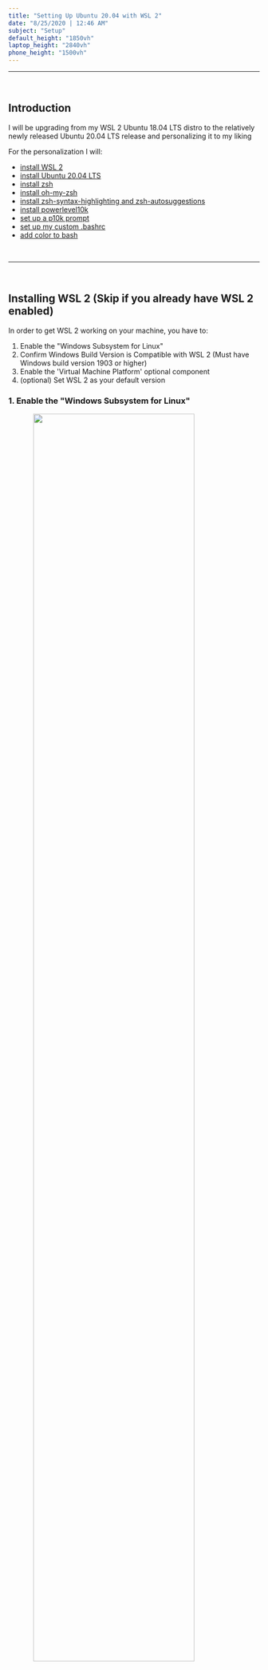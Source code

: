 ```yaml
---
title: "Setting Up Ubuntu 20.04 with WSL 2"
date: "8/25/2020 | 12:46 AM"
subject: "Setup"
default_height: "1850vh"
laptop_height: "2840vh"
phone_height: "1500vh"
---
```


<style>
	.image {
		width: 80%;
		position: relative;
		left: 10%;
	}
	@media(max-width: 800px) {
		.image {
			width: 98%;
			left: 1%;
		}
	}
</style>

---

<br/>

## Introduction

I will be upgrading from my WSL 2 Ubuntu 18.04 LTS distro to the relatively newly released Ubuntu 20.04 LTS release and personalizing it to my liking

For the personalization I will:

<!-- [link text](#abcd) -->

<!-- -   <a href="#wsl2">install WSL 2</a> -->

-   [install WSL 2](#wsl2)
-   [install Ubuntu 20.04 LTS](#ubuntu2004)
-   [install zsh](#install-zsh)
-   [install oh-my-zsh](#install-ohmyzsh)
-   [install zsh-syntax-highlighting and zsh-autosuggestions](#zsh-plugins)
-   [install powerlevel10k](#powerlevel10k)
-   [set up a p10k prompt](#p10k)
-   [set up my custom .bashrc](#bashrc)
-   [add color to bash](#color)

<br/>

---

<br/>

## <a name="wsl2"></a>Installing WSL 2 (Skip if you already have WSL 2 enabled)

In order to get WSL 2 working on your machine, you have to:

1. Enable the "Windows Subsystem for Linux"
2. Confirm Windows Build Version is Compatible with WSL 2 (Must have Windows build version 1903 or higher)
3. Enable the 'Virtual Machine Platform' optional component
4. (optional) Set WSL 2 as your default version

<h3>1. Enable the "Windows Subsystem for Linux"</h3>
<img class="image" src="https://imgur.com/Rx7LJoQ.png">
<p class="small-text" style="text-align: center">Search for PowerShell in Windows and Run as Administrator</p>

<br/>

For this step, open up PowerShell as Administrator and run the command:

```powershell
dism.exe /online /enable-feature /featurename:VirtualMachinePlatform /all /norestart
```

Then restart your machine to complete the WSL install

<br/>

<h3>2. Confirm Windows Build Version is Compatible with WSL 2</h3>

<h2 style="text-align: center;">For this step you must have Windows build 1903 or higher.</h2>
<h4 style="text-align: center;">Skip if you know your have a compatible build version</h4>

To check your Windows build version press **Windows Logo + R**, which will bring up a menu

type `winver` and select OK

<img class="image" src="https://imgur.com/CvycJtA.jpg">

A popup will appear that will contain your windows build version as seen above

If you have higher than Build 1903, then you can continue

<br/>

<h3>3. Enable the 'Virtual Machine Platform' optional component</h3>

Open PowerShell as administrator and run:

```powershell
dism.exe /online /enable-feature /featurename:VirtualMachinePlatform /all /norestart
```

Then restart your machine to complete the installation and upgrade to WSL 2

<h3>4. (optional) Set WSL 2 as your default version</h3>

This is an optional step for if you want WSL 2 to be the default version (over WSL 1)

Open up PowerShell as administrator one more time and run:

```powershell
wsl --set-default-version 2
```

<br/>

<h3>And with that you have successfully installed WSL 2 and set it as the default WSL version.</h3>
<br/>

---

<br/>

## <a name='ubuntu2004'></a>Installing the Distro</h2>

Now is the time to download and install the distrubution of choice from the Microsoft Store

<img class="image" src="https://imgur.com/0Ls6hAH.png">

<p style="text-align: center; font-size: smaller">I will be installing Ubuntu 20.04 LTS, but there are many other options to choose from (including Arch Linux, which is not on the Microsoft Store)</p>

<br/>

<img class="image" src="https://imgur.com/wQr0xV1.png">

<p style="text-align: center; font-size: smaller">Once you have the distribution downloaded and installed you can search for it in your programs and run the program</p>

<br/>

I will be using <a href="https://github.com/mintty/wsltty">wsltty</a> as my terminal of choice to launch Ubuntu

You should have a terminal that looks like this:

<img class="image" src="https://imgur.com/4jlE0yJ.jpg">

<br/>
<br/>

On the first time openeing Ubuntu, you should get a screen to make an account for UNIX. Put in a username and password and **remember the password** as you will use it a lot

From there I am going to skip setting up bash for now and I will install my preferred shell, zsh

<br/>

---

<br/>

## <a name="install-zsh"></a> Installing Zsh

To install zsh, type: `sudo apt-get install zsh` then press enter

Put in your password that you set up in the beginning and press 'y' or 'Y' for yes when prompted

And with that, zsh should be installed and if you run `zsh` in the terminal you should see a new 'Z shell configuration' screen

Press 'q' to quit and do nothing and you should be in a zsh shell denoted by a '%' instead of '\$' in bash

<br/>

---

<br/>

## <a name="install-ohmyzsh"></a>Installing Oh My Zsh

One of the great features of zsh are the plugins such as zsh-syntax-highlighting and zsh auto-completion

To make them easy to install and add other functionality I will install <a href="https://github.com/ohmyzsh/ohmyzsh">Oh My Zsh</a>

Run the command:

```bash
sh -c "$(curl -fsSL https://raw.githubusercontent.com/ohmyzsh/ohmyzsh/master/tools/install.sh)"
```

in the terminal and when prompted press 'y' to change the default shell to Zsh and enter in your password

Once that is done, Oh My Zsh will be installed

<br/>

---

<br/>

## <a name="zsh-plugins"></a>Installing Zsh Plugins

Now to install <a href="https://github.com/zsh-users/zsh-autosuggestions">zsh-autosuggestions</a> and <a href="https://github.com/zsh-users/zsh-syntax-highlighting">zsh-syntax-highlighting</a>

To install zsh-autosuggestions:

1. clone the repository into `$ZSH_CUSTOM/plugins` (by default in `~/.oh-my-zsh/custom/plugins`) by running the command

    ```zsh
    git clone https://github.com/zsh-users/zsh-autosuggestions ${ZSH_CUSTOM:-~/.oh-my-zsh/custom}/plugins/zsh-autosuggestions
    ```

2. Add the plugin to the list of plugins for Oh My Zsh to load in your `~/.zshrc` by opening up `~/.zshrc` in the text editor of your choice.

    Near the bottom of the page (line 71 for me) you will find the line `plugins=(git)`

    <img class="image" src="https://imgur.com/CzJQpC9.png">

    Edit the line so that it says `plugins=(git zsh-autosuggestions)`

    Then save and quit

3. Reload the `~/.zshrc` by running the command:

```zsh
source ~/.zshrc
```

Now when you try and type a command Zsh will try to auto complete the command (which can be triggered by pressing tab or right arrow)

Repeat the same steps for zsh-syntax-highlighting but use this command to download the plugin to the correct location:

```zsh
git clone https://github.com/zsh-users/zsh-syntax-highlighting.git ${ZSH_CUSTOM:-~/.oh-my-zsh/custom}/plugins/zsh-syntax-highlighting
```

And add `zsh-syntax-highlighting` to the plugins line in your `~/.zshrc`

After adding the plugin to your .zshrc and running `source ~/.zshrc`, you should see any valid command you type highlighted as green and any invalid command as red as seen below

<img class="image" src="https://imgur.com/5QL9tNM.png">
<p style="text-align: center;">An example of highlighting for an an invalid command</p>

<br/>

<img class="image" src="https://imgur.com/lw9R8yb.png">
<p style="text-align: center;">An example of highlighting for a valid command</p>

<br/>

---

<br/>

## <a name="powerlevel10k"></a>Installing Powerlevel10k

Powerlevel10k is a Zsh theme with a lot of customization and flexibility that builds off an older project, Powerlevel9k and is compatible with all Powerlevel9k commands/configurations

To install Powerlevel10k you need to have a custom font

The recommended font and installation instructions can be found <a href="https://github.com/romkatv/powerlevel10k#meslo-nerd-font-patched-for-powerlevel10k">here</a>

Once you have a compatible font run the following command to install the plugin with Oh My Zsh:

```zsh
git clone --depth=1 https://github.com/romkatv/powerlevel10k.git ${ZSH_CUSTOM:-$HOME/.oh-my-zsh/custom}/themes/powerlevel10k
```

Then set `ZSH_THEME="powerlevel10k/powerlevel10k"` in `~/.zshrc`

And finally run `source ~/.zshrc` and the Powerlevel10k configuration screen should come up

<img id="p10k" class="image" src="https://imgur.com/IJiTAry.png">

Go through the configuration screen choosing the options you want and press y to change your .zshrc at the end and save your configuration

Keep in mind that the more that you have on your terminal prompt, the slower the terminal will run

That includes the fluidity of typing, as well as how long it takes after each command to bring up the next prompt

In the end you should have something that looks like this:

<img class="image" src="https://imgur.com/k4y6fjX.png">

<br/>

---

<br/>

## <a name="bashrc"></a>Setting up Bash

Now that zsh is the default shell, in order to get into a bash shell you have to run the command: `bash`

After that you should see the powerlevel10k prompt disappear and a new bash prompt should replace it

The first thing I want to do is set up a custom PS1 prompt, which is everything left of the cursor on the terminal

<br/>

---

<br/>

<h2>Setting up a Custom PS1 Prompt</h2>

I want my prompt to say the current date, current time, and display which git branch, if any, I am curently on

In order to see if the current directory is a git directory we have to set up a couple of helper functions in our `~/.bashrc`

Add these two function to the end of the `~/.bashrc`

```bash
gb() {
	echo -n '[' && git branch 2>/dev/null | grep '^*' | colrm 1 2 | tr -d '\n' && echo -n '*]'
}
```

```bash
git_branch() {
	gb | sed 's/\[\*\]//'
}
```

The custom prompt will call git_branch(), which will output the name of the git current git branch, if it exists, in a nicely formatted way

It is necessary to split the helper functions into two functions so that it does not display anything in a non-git directory

<img class="image" src="https://imgur.com/RwZgA9u.png">
<p style="position: relative; font-size: smaller; text-align: center">An example of what happens when you don't split into two helper functions</p>

<br/>

Next add this line after the function in the `~/.bashrc`

```bash
PS1="\033[1;35m[ \d | \@ ]\033[0m\e[44;0;36m[\w]\e[1;92m\$(git_branch)\e[44;0;91m\n$: "
```

It should look something like this

<img class="image" src="https://imgur.com/HEknUC6.png">

<br/>
<br/>

Save and quit from `.bashrc` and run: `source ~/.bashrc`

Now you should see the custom prompt with the date, time, current directory, and git information (if in a git directory)

<img class="image" src="https://imgur.com/chmbvQm.png">
<p style="font-size: smaller; text-align: center;">An example in a non-git directory</p>

<br/>

<img class="image" src="https://imgur.com/1X6lYp8.png">
<p style="font-size: smaller; text-align: center;">An example in a git directory</p>

<br/>

---

<br/>

## <a name="color"></a>Adding Color to ls Output

By default the shell command `ls` outputs every file and directory in the current directory without color

<img class="image" src="https://imgur.com/tQ8qS9m.png">

<br/>
<br/>

To change that, bash adds a variable `LS_COLORS` that we can customize

Add this to the end of the `~/.bashrc`:

```bash
LS_COLORS="di=42;1;95:*.mp3=1;32;41:fi=0;91:*.c=1;96:*.js=1;93:*.h=1;35:ex=1;32:*.html=1;36:*.cpp=1;96:*.txt=1;91:*Makefile=1;35:*.css=1;36:*.as=1;35:ow=1;42;93:*.ttf=0;91:*.png=0;91:*README=4;31:*.jpg=0;91:*.md=4;31:*.json=1;94"
```

After running `source ~/.bashrc` and running ls in a populated directory you should see something like this:
<img class="image" src="https://imgur.com/3EZTiQq.png">

<br/>

inbetween each ':' you will see something like `di=42;1;95` or `*.js=1;93`

`di` is a keyword that stands for directory

`*.js` means any file that ends in `.js`

For `di=42;1;95` it means a green background with bold, bright magenta colored text

The escape codes can be found in the chart in the [Clors section of the ANSI escape codes wiki page](https://en.wikipedia.org/wiki/ANSI_escape_code#Colors)

<br/>

---

<!-- <br/>

<h2>Add Color to Bash</h2>

Alternatively to mesing around with LS_COLORS, you could install a package called <a href="https://github.com/athityakumar/colorls#installation">colorls</a> that adds more colors and icons to the `ls` output

Before installing `colorls` you must have: 1.

1. Ruby installed (preferably, version >= 2.5)
2. Have a patched font for powerline or nerd-font and/or font-awesome

To install `Ruby` enter:

```bash
sudo apt install ruby-full
```

After that is finished enter `ruby --version` into the terminal to see the version of ruby installed and verifty that it is >= version 2.5

<br/>

Next, since we already installed a patched nerd-font for powerlevel10k, we can go on to the next step and install `colorls`

Install `colorls` with `gem install colorls`

Bash may respond with an error saying that you do not have permissions to execute the command

In that case, run the command with `sudo` prepended to the command, so run:

```bash
sudo gem install colorls
```

After that is finished, colorls should be installed and if you run `colorls` in the terminal you should see something like this:

<img src="https://imgur.com/VW9ybUd.png" class="image">

Colorls adds a couple of commandline options that can be added to change the output of the command

For instance, like with `ls` the `-l` argument will put the output into list mode and show more info including the read, write, execute bits of each file/directory as seen below:

<img src="https://imgur.com/FW0JgFQ.png" class="image">

<br/>
<br/>

Additionally, the `-a` argument works in the same way as it does with `ls`, listing every file and directory (including hidden files/directories) as seen below:

<img src="https://imgur.com/083gWtO.png" class="image">

<br/>
<br/>

When both arguments are combined, the commands look like this:

<img src="https://imgur.com/PMdTzwg.png" class="image">

<br/>
<br/>

In order to make it so I don't have to type colorls -al every time I want to run the command, I can add an alias to my `~/.bash_aliases` and be sure to refrence it in the `~/.zshrc`

Open `~/.bash_aliases` or create the file if it does not exist

In `~/.bash_aliases`, add these 4 lines:

```zsh
alias lc='colorls --sd -X'
alias lcl='colorls --sd -Xl'
alias lcla='colorls --sd -Xla'
alias lcal='colorls --sd -Xla'
```

<p style="font-size=10px; text-align: center;">The --sd argument sorts directories to the front of the output and the -x argument sorts the rest by file extension</p>

Then save and exit

Add the following lines to `~/.zshrc`:

```bash
if [ -f ~/.bash_aliases ]; then
    . ~/.bash_aliases
fi
```

Then run: `source ~/.zshrc` and you should be able to use the aliases now in the terminal

Run `lcla` in the terminal and you should see something like this:

<img src="https://imgur.com/HjXXmne.png" class="image"> -->
